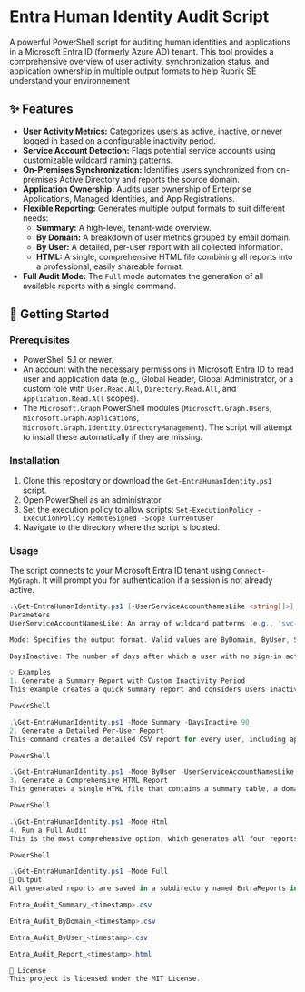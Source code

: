 # Entra Human Identity Audit Script

A powerful PowerShell script for auditing human identities and applications in a Microsoft Entra ID (formerly Azure AD) tenant. This tool provides a comprehensive overview of user activity, synchronization status, and application ownership in multiple output formats to help Rubrik SE understand your environnement

## ✨ Features

- **User Activity Metrics:** Categorizes users as active, inactive, or never logged in based on a configurable inactivity period.
- **Service Account Detection:** Flags potential service accounts using customizable wildcard naming patterns.
- **On-Premises Synchronization:** Identifies users synchronized from on-premises Active Directory and reports the source domain.
- **Application Ownership:** Audits user ownership of Enterprise Applications, Managed Identities, and App Registrations.
- **Flexible Reporting:** Generates multiple output formats to suit different needs:
    - **Summary:** A high-level, tenant-wide overview.
    - **By Domain:** A breakdown of user metrics grouped by email domain.
    - **By User:** A detailed, per-user report with all collected information.
    - **HTML:** A single, comprehensive HTML file combining all reports into a professional, easily shareable format.
- **Full Audit Mode:** The `Full` mode automates the generation of all available reports with a single command.

## 🚀 Getting Started

### Prerequisites

- PowerShell 5.1 or newer.
- An account with the necessary permissions in Microsoft Entra ID to read user and application data (e.g., Global Reader, Global Administrator, or a custom role with `User.Read.All`, `Directory.Read.All`, and `Application.Read.All` scopes).
- The `Microsoft.Graph` PowerShell modules (`Microsoft.Graph.Users`, `Microsoft.Graph.Applications`, `Microsoft.Graph.Identity.DirectoryManagement`). The script will attempt to install these automatically if they are missing.

### Installation

1.  Clone this repository or download the `Get-EntraHumanIdentity.ps1` script.
2.  Open PowerShell as an administrator.
3.  Set the execution policy to allow scripts: `Set-ExecutionPolicy -ExecutionPolicy RemoteSigned -Scope CurrentUser`
4.  Navigate to the directory where the script is located.

### Usage

The script connects to your Microsoft Entra ID tenant using `Connect-MgGraph`. It will prompt you for authentication if a session is not already active.

```powershell
.\Get-EntraHumanIdentity.ps1 [-UserServiceAccountNamesLike <string[]>] [-Mode <string>] [-DaysInactive <int>]
Parameters
UserServiceAccountNamesLike: An array of wildcard patterns (e.g., 'svc-', 'app-') to flag accounts as potential service users.

Mode: Specifies the output format. Valid values are ByDomain, ByUser, Summary, Html, and Full. Defaults to ByDomain.

DaysInactive: The number of days after which a user with no sign-in activity is considered inactive. Defaults to 180.

💡 Examples
1. Generate a Summary Report with Custom Inactivity Period
This example creates a quick summary report and considers users inactive after 90 days of no sign-in.

PowerShell

.\Get-EntraHumanIdentity.ps1 -Mode Summary -DaysInactive 90
2. Generate a Detailed Per-User Report
This command creates a detailed CSV report for every user, including application ownership, and also flags accounts matching 'svc-' or 'bot-'.

PowerShell

.\Get-EntraHumanIdentity.ps1 -Mode ByUser -UserServiceAccountNamesLike "svc-", "bot-"
3. Generate a Comprehensive HTML Report
This generates a single HTML file that contains a summary table, a domain-based table, and a detailed user table.

PowerShell

.\Get-EntraHumanIdentity.ps1 -Mode Html
4. Run a Full Audit
This is the most comprehensive option, which generates all four reports (Summary, ByDomain, ByUser, and HTML) with a single command.

PowerShell

.\Get-EntraHumanIdentity.ps1 -Mode Full
📂 Output
All generated reports are saved in a subdirectory named EntraReports in the same location as the script. Each file is automatically timestamped for easy version control.

Entra_Audit_Summary_<timestamp>.csv

Entra_Audit_ByDomain_<timestamp>.csv

Entra_Audit_ByUser_<timestamp>.csv

Entra_Audit_Report_<timestamp>.html

📄 License
This project is licensed under the MIT License.